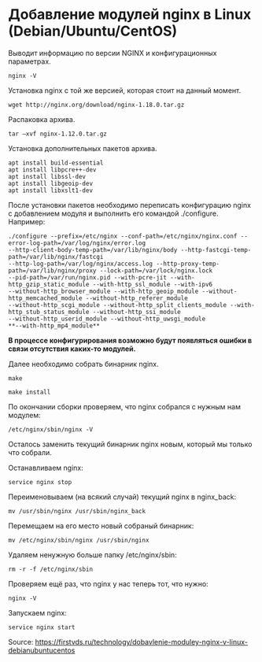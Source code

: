 # Добавление модулей nginx в Linux (Debian/Ubuntu/CentOS)

Выводит информацию по версии NGINX и конфигурационных параметрах. 

```
nginx -V
```

Установка nginx с той же версиeй, которая стоит на данный момент.

```
wget http://nginx.org/download/nginx-1.18.0.tar.gz
```

Распаковка архива.

```
tar –xvf nginx-1.12.0.tar.gz
```

Установка дополнительных пакетов архива.

```
apt install build-essential
apt install libpcre++-dev
apt install libssl-dev
apt install libgeoip-dev
apt install libxslt1-dev
```

После установки пакетов необходимо переписать конфигурацию nginx с добавлением модуля и выполнить его командой ./configure. 
Например:

```
./configure --prefix=/etc/nginx --conf-path=/etc/nginx/nginx.conf --error-log-path=/var/log/nginx/error.log
--http-client-body-temp-path=/var/lib/nginx/body --http-fastcgi-temp-path=/var/lib/nginx/fastcgi
--http-log-path=/var/log/nginx/access.log --http-proxy-temp-path=/var/lib/nginx/proxy --lock-path=/var/lock/nginx.lock
--pid-path=/var/run/nginx.pid --with-pcre-jit --with-http_gzip_static_module --with-http_ssl_module --with-ipv6
--without-http_browser_module --with-http_geoip_module --without-http_memcached_module --without-http_referer_module
--without-http_scgi_module --without-http_split_clients_module --with-http_stub_status_module --without-http_ssi_module
--without-http_userid_module --without-http_uwsgi_module
**--with-http_mp4_module**
```

**В процессе конфигурирования возможно будут появляться ошибки в связи отсутствия каких-то модулей.**

Далее необходимо собрать бинарник nginx.


```
make
```
```
make install
```

По окончании сборки проверяем, что nginx собрался с нужным нам модулем:

```
/etc/nginx/sbin/nginx -V
```

Осталось заменить текущий бинарник nginx новым, который мы только что собрали.

Останавливаем nginx:

```
service nginx stop
```

Переименовываем (на всякий случай) текущий nginx в nginx_back:

```
mv /usr/sbin/nginx /usr/sbin/nginx_back
```

Перемещаем на его место новый собраный бинарник:

```
mv /etc/nginx/sbin/nginx /usr/sbin/nginx
```

Удаляем ненужную больше папку /etc/nginx/sbin:

```
rm -r -f /etc/nginx/sbin
```

Проверяем ещё раз, что nginx у нас теперь тот, что нужно:

```
nginx -V
```

Запускаем nginx:

```
service nginx start
```

Source: https://firstvds.ru/technology/dobavlenie-moduley-nginx-v-linux-debianubuntucentos

